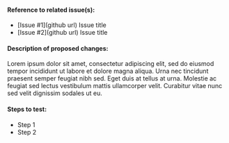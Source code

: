 #### Reference to related issue(s):
* [Issue #1](github url) Issue title
* [Issue #2](github url) Issue title

#### Description of proposed changes:
Lorem ipsum dolor sit amet, consectetur adipiscing elit, sed do eiusmod tempor incididunt ut labore et dolore magna aliqua. Urna nec tincidunt praesent semper feugiat nibh sed. Eget duis at tellus at urna. Molestie ac feugiat sed lectus vestibulum mattis ullamcorper velit. Curabitur vitae nunc sed velit dignissim sodales ut eu.

#### Steps to test:
* Step 1
* Step 2
